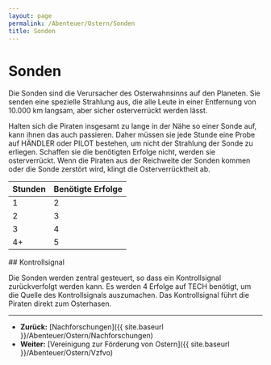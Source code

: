 ```yaml
---
layout: page
permalink: /Abenteuer/Ostern/Sonden
title: Sonden
---
```


# Sonden

Die Sonden sind die Verursacher des Osterwahnsinns auf den Planeten. Sie senden eine spezielle Strahlung aus, die alle Leute in einer Entfernung von 10.000 km langsam, aber sicher osterverrückt werden lässt.

Halten sich die Piraten insgesamt zu lange in der Nähe so einer Sonde auf, kann ihnen das auch passieren. Daher müssen sie jede Stunde eine Probe auf HÄNDLER oder PILOT bestehen, um nicht der Strahlung der Sonde zu erliegen. Schaffen sie die benötigten Erfolge nicht, werden sie osterverrückt. Wenn die Piraten aus der Reichweite der Sonden kommen oder die Sonde zerstört wird, klingt die Osterverrücktheit ab.

<table>
<thead>
<tr><th>Stunden</th><th>Benötigte Erfolge</th></tr>
</thead>
<tbody>
<tr><td>1</td><td>2</td></tr>
<tr><td>2</td><td>3</td></tr>
<tr><td>3</td><td>4</td></tr>
<tr><td>4+</td><td>5</td></tr>
</tbody>
</table>
## Kontrollsignal

Die Sonden werden zentral gesteuert, so dass ein Kontrollsignal zurückverfolgt werden kann. Es werden 4 Erfolge auf TECH benötigt, um die Quelle des Kontrollsignals auszumachen. Das Kontrollsignal führt die Piraten direkt zum Osterhasen.


***
- **Zurück:** [Nachforschungen]({{ site.baseurl }}/Abenteuer/Ostern/Nachforschungen)
- **Weiter:** [Vereinigung zur Förderung von Ostern]({{ site.baseurl }}/Abenteuer/Ostern/Vzfvo)


